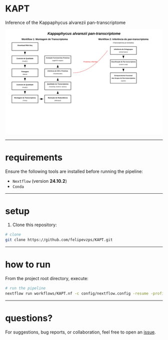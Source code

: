 # KAPT
Inference of the Kappaphycus alvarezii pan-transcriptome

![](https://github.com/felipevzps/KAPT/blob/main/images/pipeline.svg)

---

# requirements

Ensure the following tools are installed before running the pipeline:

- `Nextflow` (version **24.10.2**)
- `Conda`

---

# setup

1. Clone this repository:

```bash
# clone
git clone https://github.com/felipevzps/KAPT.git
```

---

# how to run

From the project root directory, execute:

```bash
# run the pipeline
nextflow run workflows/KAPT.nf -c config/nextflow.config -resume -profile process_low,process_medium,process_high,sge --samples_csv samples/${bioproject}.csv --output_dir "../results/${bioproject}" --report_dir "report/${bioproject}"
```

---

# questions?

For suggestions, bug reports, or collaboration, feel free to open an [issue](https://github.com/felipevzps/KAPT/issues).
